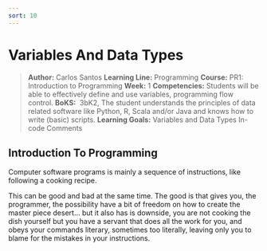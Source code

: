 ```yaml
---
sort: 10
---
```


# Variables And Data Types
>**Author:**	Carlos Santos
>**Learning Line:**	Programming
>**Course:**	PR1: Introduction to Programming
>**Week:**	1
>**Competencies:**	Students will be able to effectively define and use variables, programming flow control.
>**BoKS:**	­ 3bK2, The student understands the principles of data related software like Python, R, Scala and/or Java and knows how to write (basic) scripts.
>**Learning Goals:**	Variables and Data Types
In-code Comments

## Introduction To Programming
Computer software programs is mainly a sequence of instructions, like following a cooking recipe.

This can be good and bad at the same time. The good is that gives you, the programmer, the possibility have a bit of freedom on how to create the master piece desert… but it also has is downside, you are not cooking the dish yourself but you have a servant that does all the work for you, and obeys your commands literary, sometimes too literally, leaving only you to blame for the mistakes in your instructions.
